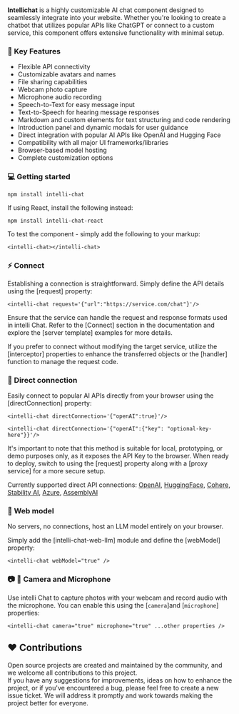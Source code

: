 <br />

<b>Intellichat</b> is a highly customizable AI chat component designed to seamlessly integrate into your website. Whether you're looking to create a chatbot that utilizes popular APIs like ChatGPT or connect to a custom service, this component offers extensive functionality with minimal setup.

### :rocket: Key Features

- Flexible API connectivity
- Customizable avatars and names
- File sharing capabilities
- Webcam photo capture
- Microphone audio recording
- Speech-to-Text for easy message input
- Text-to-Speech for hearing message responses
- Markdown and custom elements for text structuring and code rendering
- Introduction panel and dynamic modals for user guidance
- Direct integration with popular AI APIs like OpenAI and Hugging Face
- Compatibility with all major UI frameworks/libraries
- Browser-based model hosting
- Complete customization options

### :computer: Getting started

```
npm install intelli-chat
```

If using React, install the following instead:

```
npm install intelli-chat-react
```

To test the component - simply add the following to your markup:

```
<intelli-chat></intelli-chat>
```

### :zap: Connect

Establishing a connection is straightforward. Simply define the API details using the [request] property:

```
<intelli-chat request='{"url":"https://service.com/chat"}'/>
```

Ensure that the service can handle the request and response formats used in intelli Chat. Refer to the [Connect] section in the documentation and explore the [server template] examples for more details.

If you prefer to connect without modifying the target service, utilize the [interceptor] properties to enhance the transferred objects or the [handler] function to manage the request code.

### :electric_plug: Direct connection

Easily connect to popular AI APIs directly from your browser using the [directConnection] property:

```
<intelli-chat directConnection='{"openAI":true}'/>

<intelli-chat directConnection='{"openAI":{"key": "optional-key-here"}}'/>
```

It's important to note that this method is suitable for local, prototyping, or demo purposes only, as it exposes the API Key to the browser. When ready to deploy, switch to using the [request] property along with a [proxy service] for a more secure setup.

Currently supported direct API connections:
[OpenAI](https://openai.com/blog/openai-api), [HuggingFace](https://huggingface.co/docs/api-inference/index), [Cohere](https://docs.cohere.com/docs), [Stability AI](https://stability.ai/), [Azure](https://learn.microsoft.com/en-gb/azure/cognitive-services/), [AssemblyAI](https://www.assemblyai.com/)

### :robot: Web model

No servers, no connections, host an LLM model entirely on your browser.

Simply add the [intelli-chat-web-llm] module and define the [webModel] property:

```
<intelli-chat webModel="true" />
```

### :camera: :microphone: Camera and Microphone

Use intelli Chat to capture photos with your webcam and record audio with the microphone. You can enable this using the [`camera`]and [`microphone`] properties:

```
<intelli-chat camera="true" microphone="true" ...other properties />
```

## :heart: Contributions

Open source projects are created and maintained by the community, and we welcome all contributions to this project.<br>
If you have any suggestions for improvements, ideas on how to enhance the project, or if you've encountered a bug, please feel free to create a new issue ticket. We will address it promptly and work towards making the project better for everyone.
